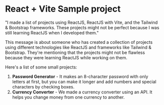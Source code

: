 # React + Vite Sample project

"I made a list of projects using ReactJS, ReactJS with Vite, and the Tailwind & Bootstrap frameworks. These projects might not be perfect because I was still learning ReactJS when I developed them."

This message is about someone who has created a collection of projects using different technologies like ReactJS and frameworks like Tailwind & Bootstrap. They're mentioning that the projects might not be flawless because they were learning ReactJS while working on them.

Here's a list of some small projects:

1. **Password Generator** - It makes an 8-character password with only letters at first, but you can make it longer and add numbers and special characters by checking boxes.
2. **Currency Converter** - We made a currency converter using an API. It helps you change money from one currency to another.